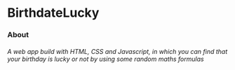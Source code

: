 # BirthdateLucky
<h3>About</h3>
<h6>A web app build with HTML, CSS and Javascript, in which you can find that your birthday is lucky or not by using some random maths formulas</h6>
